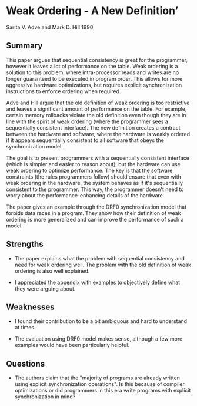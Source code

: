 
# Weak Ordering - A New Definition’
Sarita V. Adve and Mark D. Hill
1990

## Summary

This paper argues that sequential consistency is great for the programmer, however it leaves a lot of performance on the table. Weak ordering is a solution to this problem, where intra-processor reads and writes are no longer guaranteed to be executed in program order. This allows for more aggressive hardware optimizations, but requires explicit synchronization instructions to enforce ordering when required.

Adve and Hill argue that the old definition of weak ordering is too restrictive and leaves a significant amount of performance on the table. For example, certain memory rollbacks violate the old definition even though they are in line with the spirit of weak ordering (where the programmer sees a sequentially consistent interface). The new definition creates a contract between the hardware and software, where the hardware is weakly ordered if it appears sequentially consistent to all software that obeys the synchronization model.

The goal is to present programmers with a sequentially consistent interface (which is simpler and easier to reason about), but the hardware can use weak ordering to optimize performance. The key is that the software constraints (the rules programmers follow) should ensure that even with weak ordering in the hardware, the system behaves as if it's sequentially consistent to the programmer. This way, the programmer doesn't need to worry about the performance-enhancing details of the hardware.

The paper gives an example through the DRF0 synchronization model that forbids data races in a program. They show how their definition of weak ordering is more generalized and can improve the performance of such a model.

## Strengths

- The paper explains what the problem with sequential consistency and need for weak ordering well. The problem with the old definition of weak ordering is also well explained.

- I appreciated the appendix with examples to objectively define what they were arguing about.

## Weaknesses

- I found their contribution to be a bit ambiguous and hard to understand at times.

- The evaluation using DRF0 model makes sense, although a few more examples would have been particularly helpful.


## Questions

- The authors claim that the "majority of programs are already written using explicit synchronization operations". Is this because of compiler optimizations or did programmers in this era write programs with explicit synchronization in mind?
